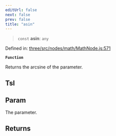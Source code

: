 ```yaml
---
editUrl: false
next: false
prev: false
title: "asin"
---
```


> `const` **asin**: `any`

Defined in: [three/src/nodes/math/MathNode.js:571](https://github.com/DefinitelyMaybe/three-i18n/blob/fa57b79433d1c349ffb23a78727299c8d4190136/three/src/nodes/math/MathNode.js#L571)

**`Function`**

Returns the arcsine of the parameter.

## Tsl

## Param

The parameter.

## Returns
